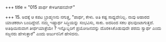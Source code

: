 +++
title = "015 ಪಾರ್ಥ ಕೇಳತಿಗಹನವೇನ್"

+++
15. ಅದಕ್ಕೆ ಆ ಕಪಟ ಬ್ರಾಹ್ಮಣನು ನಗುತ್ತ, "ಪಾರ್ಥ, ಕೇಳು. ಅತಿ ಕಷ್ಟ ಸಾಧ್ಯವೇನಿಲ್ಲ. ನಾವು ಆಹಾರದ ಯಾಚಕರಾಗಿ ಬಂದಿದ್ದೇವೆ. ನಮ್ಮ ಇಷ್ಟಾರ್ಥ ಸಿದ್ಧಿಯನ್ನು ಸಂಭವಿಸು, ಸಾಕು. ಅದರಿಂದ ಸಕಲ ಫಲವುಂಟಾಗುತ್ತದೆ. ಅತಿಥಿಯಿರುವಾಗ ತೀರ್ಥಯಾತ್ರೆಯೇ ? ಇನ್ನೊಬ್ಬರಿಗೆ ಪ್ರಯೋಜನವನ್ನು ದೊರಕಿಸಿಕೊಡುವುದೇ ಪರಮ ಸ್ವಾರ್ಥ ಎಂದು ಸಜ್ಜನರು ಹೇಳುತ್ತಾರೆ" ಎಂದು ಅರ್ಜುನನಿಗೆ ಹೇಳಿದನು.
